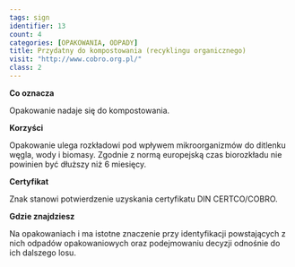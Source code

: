 ```yaml
---
tags: sign
identifier: 13
count: 4
categories: [OPAKOWANIA, ODPADY]
title: Przydatny do kompostowania (recyklingu organicznego)
visit: "http://www.cobro.org.pl/"
class: 2
---
```

**Co oznacza**

Opakowanie nadaje się do kompostowania.

**Korzyści**

Opakowanie ulega rozkładowi pod wpływem mikroorganizmów do ditlenku węgla, wody i biomasy. Zgodnie z normą europejską czas biorozkładu nie powinien być dłuższy niż 6 miesięcy.

**Certyfikat**

Znak stanowi potwierdzenie uzyskania certyfikatu DIN CERTCO/COBRO.

**Gdzie znajdziesz**

Na opakowaniach i ma istotne znaczenie przy identyfikacji powstających z nich odpadów opakowaniowych oraz podejmowaniu decyzji odnośnie do ich dalszego losu.

